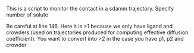 This is a script to monitor the contact in a sdamm trajectory. Specify number of solute

Be careful at line 146. Here it is >1 because we only have ligand and crowders (used on trajectories produced for computing effective diffusion coefficient). You want to convert into >2 in the case you have p1, p2 and crowder
